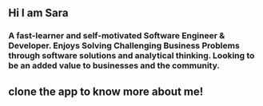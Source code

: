 ## Hi I am Sara
### A fast-learner and self-motivated Software Engineer & Developer. Enjoys Solving Challenging Business Problems through software solutions and analytical thinking. Looking to be an added value to businesses and the community.

## clone the app to know more about me!
